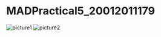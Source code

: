 # MADPractical5_20012011179
![picture1](https://user-images.githubusercontent.com/111722360/191812373-820a980e-0174-43fa-92ce-aeb1e346e629.jpeg)
![picture2](https://user-images.githubusercontent.com/111722360/191812396-809d56cb-6f54-4350-b59f-612c3618881f.jpeg)
